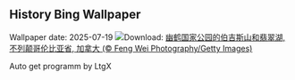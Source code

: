 ## History Bing Wallpaper
Wallpaper date: 2025-07-19
![](https://www.bing.com/th?id=OHR.YohoNP_ZH-CN2349599497_UHD.jpg&w=1000)Download: [幽鹤国家公园的伯吉斯山和翡翠湖, 不列颠哥伦比亚省, 加拿大 (© Feng Wei Photography/Getty Images)](https://www.bing.com/th?id=OHR.YohoNP_ZH-CN2349599497_UHD.jpg)

Auto get programm by LtgX
